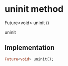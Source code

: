 


# uninit method








Future&lt;void> uninit
()





<p>uninit</p>



## Implementation

```dart
Future<void> uninit();
```







